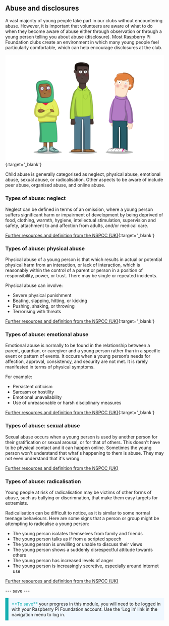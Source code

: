 ## Abuse and disclosures

A vast majority of young people take part in our clubs without encountering abuse. However, it is important that volunteers are aware of what to do when they become aware of abuse either through observation or through a young person telling you about abuse (disclosure). Most Raspberry Pi Foundation clubs create an environment in which many young people feel particularly comfortable, which can help encourage disclosures at the club.

![Three young people standing.](images/7-Diverse-Mix.png){:target='_blank'}

Child abuse is generally categorised as neglect, physical abuse, emotional abuse, sexual abuse, or radicalisation. Other aspects to be aware of include peer abuse, organised abuse, and online abuse.

### Types of abuse: neglect

Neglect can be defined in terms of an omission, where a young person suffers significant harm or impairment of development by being deprived of food, clothing, warmth, hygiene, intellectual stimulation, supervision and safety, attachment to and affection from adults, and/or medical care.

[Further resources and definition from the NSPCC (UK)](https://www.nspcc.org.uk/what-is-child-abuse/types-of-abuse/neglect/){:target='_blank'}

### Types of abuse: physical abuse

Physical abuse of a young person is that which results in actual or potential physical harm from an interaction, or lack of interaction, which is reasonably within the control of a parent or person in a position of responsibility, power, or trust. There may be single or repeated incidents.

Physical abuse can involve:

* Severe physical punishment
* Beating, slapping, hitting, or kicking
* Pushing, shaking, or throwing
* Terrorising with threats

[Further resources and definition from the NSPCC (UK)](https://www.nspcc.org.uk/what-is-child-abuse/types-of-abuse/physical-abuse/){:target='_blank'}

### Types of abuse: emotional abuse

Emotional abuse is normally to be found in the relationship between a parent, guardian, or caregiver and a young person rather than in a specific event or pattern of events. It occurs when a young person’s needs for affection, approval, consistency, and security are not met. It is rarely manifested in terms of physical symptoms.

For example:

* Persistent criticism
* Sarcasm or hostility
* Emotional unavailability
* Use of unreasonable or harsh disciplinary measures

[Further resources and definition from the NSPCC (UK)](https://www.nspcc.org.uk/what-is-child-abuse/types-of-abuse/emotional-abuse/){:target='_blank'}

### Types of abuse: sexual abuse

Sexual abuse occurs when a young person is used by another person for their gratification or sexual arousal, or for that of others. This doesn't have to be physical contact and it can happen online. Sometimes the young person won't understand that what's happening to them is abuse. They may not even understand that it's wrong.

[Further resources and definition from the NSPCC (UK)](https://www.nspcc.org.uk/what-is-child-abuse/types-of-abuse/child-sexual-abuse/)

### Types of abuse: radicalisation

Young people at risk of radicalisation may be victims of other forms of abuse, such as bullying or discrimnation, that make them easy targets for extremists.

Radicalisation can be difficult to notice, as it is similar to some normal teenage behaviours. Here are some signs that a person or group might be attempting to radicalise a young person:

- The young person isolates themselves from family and friends
- The young person talks as if from a scripted speech
- The young person is unwilling or unable to discuss their views
- The young person shows a suddenly disrespectful attitude towards others
- The young person has increased levels of anger
- The young person is increasingly secretive, especially around internet use

[Further resources and definition from the NSPCC (UK)](https://www.nspcc.org.uk/keeping-children-safe/reporting-abuse/dedicated-helplines/protecting-children-from-radicalisation/)

--- save ---

<p style="border-left: solid; border-width:10px; border-color: #0faeb0; background-color: aliceblue; padding: 10px;">
<span style="color: #0faeb0">**To save**</span> your progress in this module, you will need to be logged in with your Raspberry Pi Foundation account. Use the ‘Log in’ link in the navigation menu to log in.
</p>
